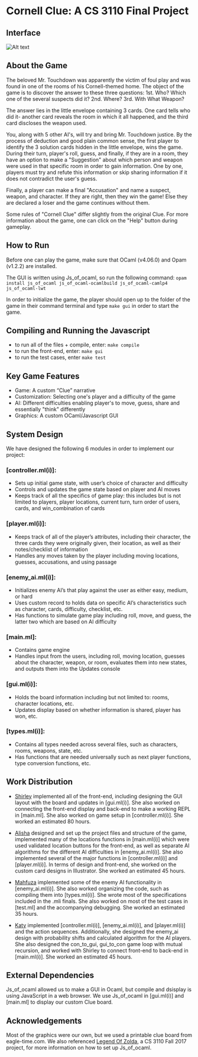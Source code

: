# Cornell Clue: A CS 3110 Final Project

## Interface
![Alt text](https://github.com/kavoor/cornell_clue/blob/master/static/interface.png?raw=true)

## About the Game
The beloved Mr. Touchdown was apparently the victim of foul play and was found in one of the rooms of his Cornell-themed home. The object of the game is to discover the answer to these three questions: 1st. Who? Which one of the several suspects did it? 2nd. Where? 3rd. With What Weapon?

The answer lies in the little envelope containing 3 cards. One card tells who did it- another card reveals the room in which it all happened, and the third card discloses the weapon used.

You, along with 5 other AI's, will try and bring Mr. Touchdown justice. By the process of deduction and good plain common sense, the first player to identify the 3 solution cards hidden in the little envelope, wins the game. During their turn, player's roll, guess, and finally, if they are in a room, they have an option to make a "Suggestion" about which person and weapon were used in that specific room in order to gain information. One by one, players must try and refute this information or skip sharing information if it does not contradict the user's guess.

Finally, a player can make a final "Accusation" and name a suspect, weapon, and character.
If they are right, then they win the game! Else they are declared a loser and the game continues
without them.

Some rules of "Cornell Clue" differ slightly from the original Clue. For more information about the game, one can click on the "Help" button during gameplay.

## How to Run
Before one can play the game, make sure that OCaml (v4.06.0) and Opam (v1.2.2) are installed.

The GUI is written using Js_of_ocaml, so run the following command:
`opam install js_of_ocaml js_of_ocaml-ocamlbuild js_of_ocaml-camlp4 js_of_ocaml-lwt`

In order to initialize the game, the player should open up to the folder of the
game in their command terminal and type `make gui` in order to start the game.

## Compiling and Running the Javascript
- to run all of the files + compile, enter: `make compile`
- to run the front-end, enter: `make gui`
- to run the test cases, enter `make test`

## Key Game Features
- Game: A custom “Clue” narrative  
- Customization: Selecting one's player and a difficulty of the game
- AI: Different difficulties enabling player's to move, guess, share and essentially "think" differently
- Graphics: A custom OCaml/Javascript GUI

## System Design
We have designed the following 6 modules in order to implement our project:

### [controller.ml(i)]:
- Sets up initial game state, with user’s choice of character and difficulty
- Controls and updates the game state based on player and AI moves
- Keeps track of all the specifics of game play: this includes but is not limited to players, player locations, current turn, turn order of users, cards, and win_combination of cards

### [player.ml(i)]:
- Keeps track of all of the player’s attributes, including their character, the three cards they were originally given, their location, as well as their notes/checklist of information
- Handles any moves taken by the player including moving locations, guesses, accusations, and using passage

### [enemy_ai.ml(i)]:
- Initializes enemy AI’s that play against the user as either easy, medium, or hard
- Uses custom record to holds data on specific AI’s characteristics such as character, cards, difficulty, checklist, etc.
- Has functions to simulate game play including roll, move, and guess, the latter two which are based on AI difficulty

### [main.ml]:
- Contains game engine
- Handles input from the users, including roll, moving location, guesses about the character, weapon, or room, evaluates them into new states, and outputs them into the Updates console

### [gui.ml(i)]:
- Holds the board information including but not limited to: rooms, character locations, etc.
- Updates display based on whether information is shared, player has won, etc.

### [types.ml(i)]:
- Contains all types needed across several files, such as characters, rooms, weapons, state, etc.
- Has functions that are needed universally such as next player functions, type conversion functions, etc.

## Work Distribution
- [Shirley](https://github.coecis.cornell.edu/szk4) implemented all of the front-end, including designing the GUI layout with the board and updates in [gui.ml(i)]. She also worked on connecting the front-end display and back-end to make a working REPL in [main.ml]. She also worked on game setup in [controller.ml(i)]. She worked an estimated 80 hours.

- [Alisha](https://github.coecis.cornell.edu/am2658) designed and set up the project files and structure of the game, implemented many of the locations functions in [main.ml(i)] which were used validated location buttons for the front-end, as well as separate AI algorithms for the different AI difficulties in [enemy_ai.ml(i)]. She also implemented several of the major functions in [controller.ml(i)] and [player.ml(i)]. In terms of design and front-end, she worked on the custom card designs in Illustrator. She worked an estimated 45 hours.

- [Mahfuza](https://github.coecis.cornell.edu/mms398) implemented some of the enemy AI functionality in [enemy_ai.ml(i)]. She also worked organizing the code, such as compiling them into [types.ml(i)]. She wrote most of the specifications included in the .mli finals. She also worked on most of the test cases in [test.ml] and the accompanying debugging. She worked an estimated 35 hours.

- [Katy](https://github.coecis.cornell.edu/kev29) implemented [controller.ml(i)], [enemy_ai.ml(i)], and [player.ml(i)] and the action sequences. Additionally, she designed the enemy_ai design with probability shifts and calculated algorithm for the AI players. She also designed the con_to_gui, gui_to_con game loop with mutual recursion, and worked with Shirley to connect front-end to back-end in [main.ml(i)].  She worked an estimated 45 hours.

## External Dependencies
Js_of_ocaml allowed us to make a GUI in Ocaml, but compile and dsisplay is using JavaScript in a web browser. We use Js_of_ocaml in [gui.ml(i)] and [main.ml] to display our custom Clue board.

## Acknowledgements
Most of the graphics were our own, but we used a printable clue board from eagle-time.com. We also referenced [Legend Of Zolda](https://github.com/mindylou/legend-of-zolda), a CS 3110 Fall 2017 project, for more information on how to set up Js_of_ocaml.
